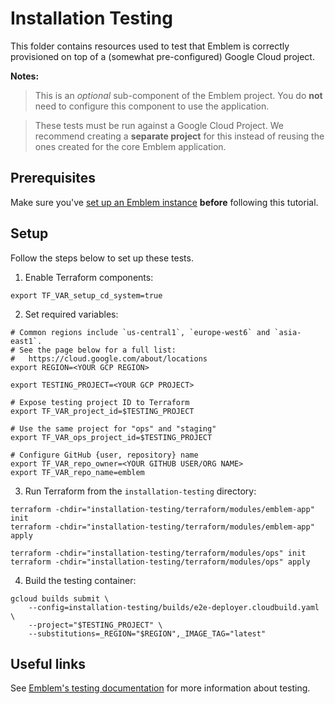 # Installation Testing

This folder contains resources used to test that Emblem is correctly provisioned on top of a (somewhat pre-configured) Google Cloud project.

**Notes:**
> This is an _optional_ sub-component of the Emblem project. You do **not** need to configure this component to use the application.

> These tests must be run against a Google Cloud Project. We recommend creating a **separate project** for this instead of reusing the ones created for the core Emblem application.

## Prerequisites

Make sure you've [set up an Emblem instance](/docs/tutorials/setup-quickstart.md) **before** following this tutorial.

## Setup
Follow the steps below to set up these tests.

1. Enable Terraform components:
```
export TF_VAR_setup_cd_system=true
```

2. Set required variables:
```
# Common regions include `us-central1`, `europe-west6` and `asia-east1`.
# See the page below for a full list:
#   https://cloud.google.com/about/locations
export REGION=<YOUR GCP REGION>

export TESTING_PROJECT=<YOUR GCP PROJECT>

# Expose testing project ID to Terraform
export TF_VAR_project_id=$TESTING_PROJECT

# Use the same project for "ops" and "staging"
export TF_VAR_ops_project_id=$TESTING_PROJECT

# Configure GitHub {user, repository} name
export TF_VAR_repo_owner=<YOUR GITHUB USER/ORG NAME>
export TF_VAR_repo_name=emblem
```

3. Run Terraform from the `installation-testing` directory:
```
terraform -chdir="installation-testing/terraform/modules/emblem-app" init
terraform -chdir="installation-testing/terraform/modules/emblem-app" apply

terraform -chdir="installation-testing/terraform/modules/ops" init
terraform -chdir="installation-testing/terraform/modules/ops" apply
```

4. Build the testing container:
```
gcloud builds submit \
    --config=installation-testing/builds/e2e-deployer.cloudbuild.yaml \
    --project="$TESTING_PROJECT" \
    --substitutions=_REGION="$REGION",_IMAGE_TAG="latest"
```

## Useful links

See [Emblem's testing documentation](/docs/testing.md) for more information about testing.
